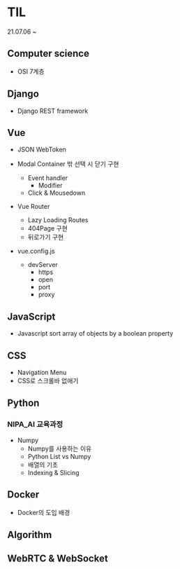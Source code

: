 # TIL
21.07.06 ~ 

## Computer science

- OSI 7계층



## Django

- Django REST framework



## Vue

- JSON WebToken

- Modal Container 밖 선택 시 닫기 구현
  - Event handler
    - Modifier
  - Click & Mousedown

- Vue Router
  - Lazy Loading Routes
  - 404Page 구현
  - 뒤로가기 구현

- vue.config.js
  - devServer
    - https
    - open
    - port
    - proxy



## JavaScript

- Javascript sort array of objects by a boolean property



## CSS

- Navigation Menu
- CSS로 스크롤바 없애기



## Python

### NIPA_AI 교육과정

- Numpy
  - Numpy를 사용하는 이유
  - Python List vs Numpy
  - 배열의 기초
  - Indexing & Slicing



## Docker

- Docker의 도입 배경



## Algorithm



## WebRTC & WebSocket





## 















